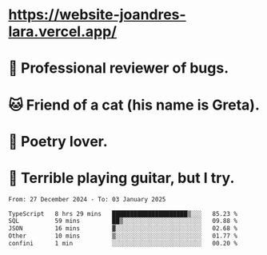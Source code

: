 # https://website-joandres-lara.vercel.app/
# 🐛 Professional reviewer of bugs.
# 🐱 Friend of a cat (his name is Greta).
# 📜 Poetry lover.
# 🎸 Terrible playing guitar, but I try.

<!--START_SECTION:waka-->

```txt
From: 27 December 2024 - To: 03 January 2025

TypeScript   8 hrs 29 mins   █████████████████████▒░░░   85.23 %
SQL          59 mins         ██▒░░░░░░░░░░░░░░░░░░░░░░   09.88 %
JSON         16 mins         ▓░░░░░░░░░░░░░░░░░░░░░░░░   02.68 %
Other        10 mins         ▒░░░░░░░░░░░░░░░░░░░░░░░░   01.77 %
confini      1 min           ░░░░░░░░░░░░░░░░░░░░░░░░░   00.20 %
```

<!--END_SECTION:waka-->
